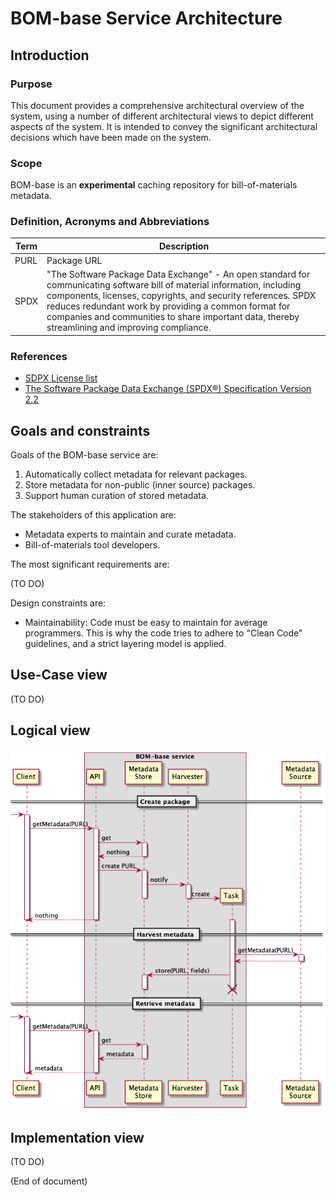 # BOM-base Service Architecture

## Introduction

### Purpose
This document provides a comprehensive architectural overview of the system,
using a number of different architectural views to depict different aspects of
the system. It is intended to convey the significant architectural decisions
which have been made on the system.

### Scope
BOM-base is an **experimental** caching repository for bill-of-materials metadata.

### Definition, Acronyms and Abbreviations
Term | Description
-----|------------
PURL | Package URL
SPDX | "The Software Package Data Exchange" - An open standard for communicating software bill of material information, including components, licenses, copyrights, and security references. SPDX reduces redundant work by providing a common format for companies and communities to share important data, thereby streamlining and improving compliance.

### References
- [SDPX License list](https://spdx.org/licenses/)
- [The Software Package Data Exchange (SPDX®) Specification Version 2.2](https://spdx.github.io/spdx-spec/)

## Goals and constraints
Goals of the BOM-base service are:
1. Automatically collect metadata for relevant packages.
2. Store metadata for non-public (inner source) packages.
3. Support human curation of stored metadata.

The stakeholders of this application are:

- Metadata experts to maintain and curate metadata.
- Bill-of-materials tool developers.

The most significant requirements are:

(TO DO)

Design constraints are:

- Maintainability: Code must be easy to maintain for average programmers. This
  is why the code tries to adhere to "Clean Code" guidelines, and a strict
layering model is applied.

## Use-Case view
(TO DO)

## Logical view
![UML sequence diagram](harvesting.png "General operation overview")

## Implementation view
(TO DO)

(End of document)
